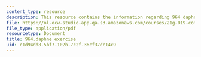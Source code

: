 ```yaml
---
content_type: resource
description: This resource contains the information regarding 964 daphne exercise.
file: https://ol-ocw-studio-app-qa.s3.amazonaws.com/courses/21g-019-communicating-across-cultures-spring-2005/c1d94dd85bf7102b7c2f36cf37dc14c9_MIT21G_019S05_int_co_si.pdf
file_type: application/pdf
resourcetype: Document
title: 964.daphne exercise
uid: c1d94dd8-5bf7-102b-7c2f-36cf37dc14c9
---
```

